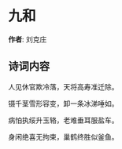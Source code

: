 # 九和

**作者**: 刘克庄

## 诗词内容

人见休官欺冷落，天将高寿准迁除。

镊千茎雪形容变，卸一条冰涕唾如。

病怕执绥升玉辂，老难垂耳服盐车。

身闲绝喜无拘束，巢鹤终胜似釜鱼。

